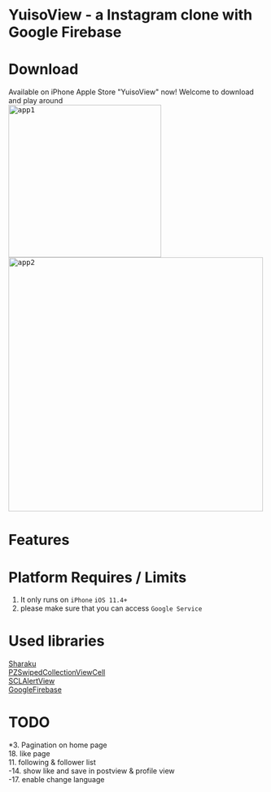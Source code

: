 # YuisoView - a Instagram clone with Google Firebase

# Download
Available on iPhone Apple Store "YuisoView" now! Welcome to download and play around  
<kbd><img src="https://github.com/RenruiLiu/YuisoView/blob/master/InsViewer/Assets.xcassets/assets/appleStore1.png" alt="app1" width="300"/></kbd>
        <kbd><tr><td><img src="https://github.com/RenruiLiu/YuisoView/blob/master/InsViewer/Assets.xcassets/assets/appleStore2.png" alt="app2" width="500"/></kbd>

# Features

# Platform Requires / Limits
1. It only runs on `iPhone` `iOS 11.4+`  
2. please make sure that you can access `Google Service`

# Used libraries
[Sharaku](https://github.com/makomori/Sharaku)  
[PZSwipedCollectionViewCell](https://github.com/EvoIos/PZSwipedCollectionViewCell)  
[SCLAlertView](https://github.com/vikmeup/SCLAlertView-Swift)  
[GoogleFirebase](https://firebase.google.com/)

# TODO
*3. Pagination on home page  
18. like page  
11. following & follower list  
-14. show like and save in postview & profile view  
-17. enable change language
